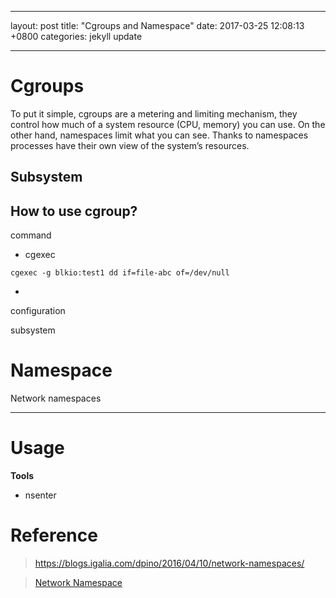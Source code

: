 

---

layout: post
title:  "Cgroups and Namespace"
date:   2017-03-25 12:08:13 +0800
categories: jekyll update

---

# Cgroups

To put it simple, cgroups are a metering and limiting mechanism, they control 
how much of a system resource (CPU, memory) you can use. On the other hand, 
namespaces limit what you can see. Thanks to namespaces processes have their 
own view of the system’s resources.

## Subsystem


## How to use cgroup?

command
- cgexec
```
cgexec -g blkio:test1 dd if=file-abc of=/dev/null
```
- 

configuration

subsystem


# Namespace

Network namespaces



---


# Usage

**Tools**
- nsenter


# Reference

> https://blogs.igalia.com/dpino/2016/04/10/network-namespaces/

> [Network Namespace](http://cizixs.com/2017/02/10/network-virtualization-network-namespace)

